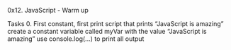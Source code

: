 0x12. JavaScript - Warm up

Tasks
0. First constant, first print
script that prints “JavaScript is amazing”
create a constant variable called myVar with the value “JavaScript is amazing”
use console.log(...) to print all output


